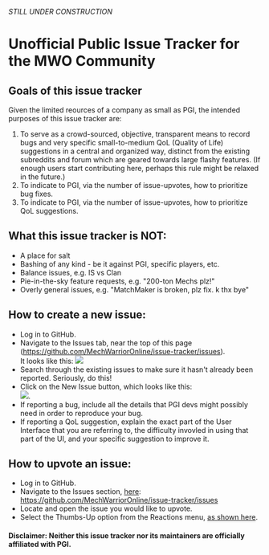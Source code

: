 *STILL UNDER CONSTRUCTION*

# Unofficial Public Issue Tracker for the MWO Community

## Goals of this issue tracker
Given the limited reources of a company as small as PGI, the intended purposes of this issue tracker are:
1. To serve as a crowd-sourced, objective, transparent means to record bugs and very specific small-to-medium QoL (Quality of Life) suggestions in a central and organized way, distinct from the existing subreddits and forum which are geared towards large flashy features. (If enough users start contributing here, perhaps this rule might be relaxed in the future.)
2. To indicate to PGI, via the number of issue-upvotes, how to prioritize bug fixes.
3. To indicate to PGI, via the number of issue-upvotes, how to prioritize QoL suggestions.
  
  
## What this issue tracker is NOT:
* A place for salt
* Bashing of any kind - be it against PGI, specific players, etc.
* Balance issues, e.g. IS vs Clan
* Pie-in-the-sky feature requests, e.g. "200-ton Mechs plz!"
* Overly general issues, e.g. "MatchMaker is broken, plz fix. k thx bye"
  
## How to create a new issue:
* Log in to GitHub.
* Navigate to the Issues tab, near the top of this page (https://github.com/MechWarriorOnline/issue-tracker/issues).  
It looks like this: ![](https://help.github.com/assets/images/help/repository/repo-tabs-issues.png)
* Search through the existing issues to make sure it hasn't already been reported. Seriously, do this!
* Click on the New Issue button, which looks like this:  
![](https://help.github.com/assets/images/help/issues/new_issues_button.png).
* If reporting a bug, include all the details that PGI devs might possibly need in order to reproduce your bug.
* If reporting a QoL suggestion, explain the exact part of the User Interface that you are referring to, the difficulty invovled in using that part of the UI, and your specific suggestion to improve it.
  
## How to upvote an issue:
* Log in to GitHub.
* Navigate to the Issues section, [here](https://github.com/MechWarriorOnline/issue-tracker/issues): https://github.com/MechWarriorOnline/issue-tracker/issues
* Locate and open the issue you would like to upvote.
* Select the Thumbs-Up option from the Reactions menu, [as shown here](http://lauhakari.com/content/uploads/2016/03/github_reactions.png).


#### Disclaimer: Neither this issue tracker nor its maintainers are officially affiliated with PGI.
